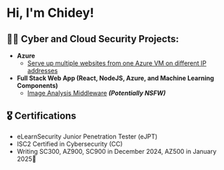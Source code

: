 <h1>Hi, I'm Chidey! </h1>

<h2>👨‍💻 Cyber and Cloud Security Projects:</h2>

- <b>Azure</b>
  - [Serve up multiple websites from one Azure VM on different IP addresses](https://github.com/joshmadakor1/Algorithms-Practice)
- <b>Full Stack Web App (React, NodeJS, Azure, and Machine Learning Components)</b>
  - [Image Analysis Middleware](https://github.com/joshmadakor1/4chan-Image-Analysis-Middleware-C964) <b><i>(Potentially NSFW)</b></i>


<h2>🎖️ Certifications</h2>

- eLearnSecurity Junior Penetration Tester (eJPT)
- ISC2 Certified in Cybersecurity (CC)
- Writing SC300, AZ900, SC900 in December 2024, AZ500 in January 2025🤞
  
